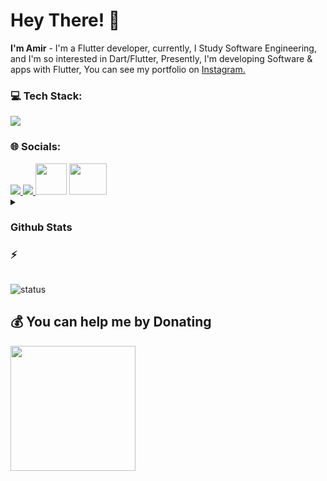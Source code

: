 # Hey There! 👋
**I'm Amir** - I'm a Flutter developer, currently, I Study Software Engineering, and I'm so interested in Dart/Flutter, Presently, I'm developing Software & apps with Flutter, You can see my portfolio on <a href="https://instagram.com/@codewithflexz"> Instagram.</a>
### 💻 Tech Stack:
<a href="#">
    <img src="https://skillicons.dev/icons?i=dart,flutter,photoshop,xd,vscode,git,github&theme=dark" />
  </a>
  
### 🌐 Socials:
<a href="https://instagram.com/@codewithflexz">
    <img src="https://skillicons.dev/icons?i=instagram&theme=dark" />
  </a>
   <a href="https://linkedin.com/in/amirhossein-bayat-9288a4225">
    <img src="https://skillicons.dev/icons?i=linkedin&theme=dark" />
  </a>
  <a href="https://www.youtube.com/c/ProgrammingWithFlexZ" target="_blank" rel="noreferrer"><img src="https://cdn.icon-icons.com/icons2/3041/PNG/512/youtube_logo_icon_189232.png" height=50  ></a>
  <a href="https://znap.link/CodeWithFlexz" target="_blank" rel="noreferrer"><img src="https://uploads-ssl.webflow.com/6026bc921eff07d61a132750/602843b7b4409e5ea0cbcc1c_social-logo-2.png" width="60" height="50" /></a>
  
<details>
 <summary> <h3>Github Stats <h3>⚡</summary>
    
![](https://github-readme-stats.vercel.app/api?username=amirbayat0&theme=tokyonight&hide_border=false&include_all_commits=true&count_private=true)<br/>
![](https://github-readme-streak-stats.herokuapp.com/?user=amirbayat0&theme=tokyonight&hide_border=false)<br/>
</details>

![status](https://camo.githubusercontent.com/ad8ea6fc9da53ab080110622c5b283bc938578fb067b05059d91aab2883fce4b/68747470733a2f2f6b6f6d617265762e636f6d2f67687076632f3f757365726e616d653d616d6972626179617430266c6162656c3d50726f66696c65253230766965777326636f6c6f723d383034326663267374796c653d706c6173746963) 

  ## 💰 You can help me by Donating
<a href="https://www.buymeacoffee.com/AmirBayat"><img src="https://cdn.buymeacoffee.com/buttons/v2/default-yellow.png" width="200" /></a>



 






  
 
